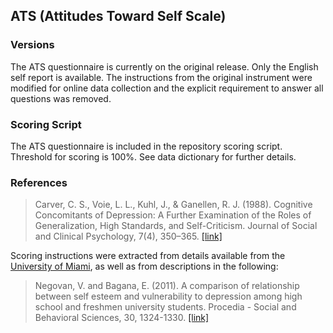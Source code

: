 ## ATS (Attitudes Toward Self Scale)

### Versions
The ATS questionnaire is currently on the original release. Only the English self report is available.  The instructions from the original instrument were modified for online data collection and the explicit requirement to answer all questions was removed.


### Scoring Script
The ATS questionnaire is included in the repository scoring script. Threshold for scoring is 100%. See data dictionary for further details.


### References
> Carver, C. S., Voie, L. L., Kuhl, J., & Ganellen, R. J. (1988). Cognitive Concomitants of Depression: A Further Examination of the Roles of Generalization, High Standards, and Self-Criticism. Journal of Social and Clinical Psychology, 7(4), 350–365. [[link]](https://psycnet.apa.org/record/1989-29513-001)

Scoring instructions were extracted from details available from the [University of Miami](https://local.psy.miami.edu/people/faculty/ccarver/availbale-self-report-instruments/ats/), as well as from descriptions in the following:

> Negovan, V. and Bagana, E. (2011). A comparison of relationship between self esteem and vulnerability to depression among high school and freshmen university students. Procedia - Social and Behavioral Sciences, 30, 1324-1330. [[link]](https://www.sciencedirect.com/science/article/pii/S1877042811020829)